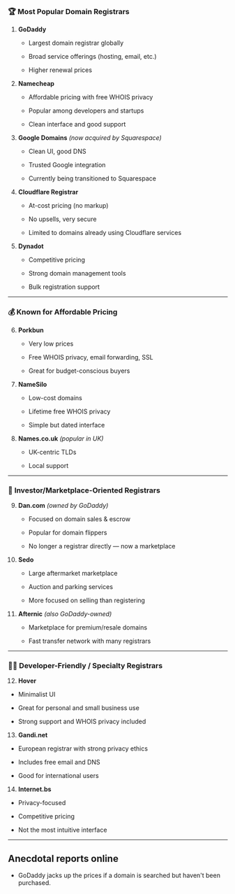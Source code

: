 
### 🏆 **Most Popular Domain Registrars**

1. **GoDaddy**
    
    - Largest domain registrar globally
        
    - Broad service offerings (hosting, email, etc.)
        
    - Higher renewal prices
        
2. **Namecheap**
    
    - Affordable pricing with free WHOIS privacy
        
    - Popular among developers and startups
        
    - Clean interface and good support
        
3. **Google Domains** _(now acquired by Squarespace)_
    
    - Clean UI, good DNS
        
    - Trusted Google integration
        
    - Currently being transitioned to Squarespace
        
4. **Cloudflare Registrar**
    
    - At-cost pricing (no markup)
        
    - No upsells, very secure
        
    - Limited to domains already using Cloudflare services
        
5. **Dynadot**
    
    - Competitive pricing
        
    - Strong domain management tools
        
    - Bulk registration support
        

---

### 💰 **Known for Affordable Pricing**

6. **Porkbun**
    
    - Very low prices
        
    - Free WHOIS privacy, email forwarding, SSL
        
    - Great for budget-conscious buyers
        
7. **NameSilo**
    
    - Low-cost domains
        
    - Lifetime free WHOIS privacy
        
    - Simple but dated interface
        
8. **Names.co.uk** _(popular in UK)_
    
    - UK-centric TLDs
        
    - Local support
        

---

### 💼 **Investor/Marketplace-Oriented Registrars**

9. **Dan.com** _(owned by GoDaddy)_
    
    - Focused on domain sales & escrow
        
    - Popular for domain flippers
        
    - No longer a registrar directly — now a marketplace
        
10. **Sedo**
    
    - Large aftermarket marketplace
        
    - Auction and parking services
        
    - More focused on selling than registering
        
11. **Afternic** _(also GoDaddy-owned)_
    
    - Marketplace for premium/resale domains
        
    - Fast transfer network with many registrars
        

---

### 👨‍💻 **Developer-Friendly / Specialty Registrars**

12. **Hover**
    

- Minimalist UI
    
- Great for personal and small business use
    
- Strong support and WHOIS privacy included
    

13. **Gandi.net**
    

- European registrar with strong privacy ethics
    
- Includes free email and DNS
    
- Good for international users
    

14. **Internet.bs**
    

- Privacy-focused
    
- Competitive pricing
    
- Not the most intuitive interface
    

---

## Anecdotal reports online

- GoDaddy jacks up the prices if a domain is searched but haven't been purchased.
